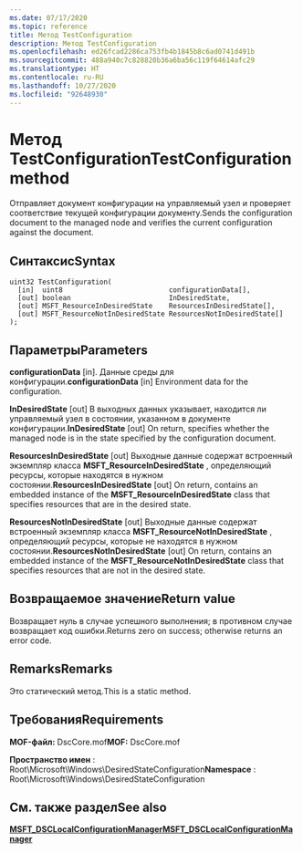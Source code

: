 ```yaml
---
ms.date: 07/17/2020
ms.topic: reference
title: Метод TestConfiguration
description: Метод TestConfiguration
ms.openlocfilehash: ed26fcad2286ca753fb4b1845b8c6ad0741d491b
ms.sourcegitcommit: 488a940c7c828820b36a6ba56c119f64614afc29
ms.translationtype: HT
ms.contentlocale: ru-RU
ms.lasthandoff: 10/27/2020
ms.locfileid: "92648930"
---
```

# <a name="testconfiguration-method"></a><span data-ttu-id="3c6d2-103">Метод TestConfiguration</span><span class="sxs-lookup"><span data-stu-id="3c6d2-103">TestConfiguration method</span></span>

<span data-ttu-id="3c6d2-104">Отправляет документ конфигурации на управляемый узел и проверяет соответствие текущей конфигурации документу.</span><span class="sxs-lookup"><span data-stu-id="3c6d2-104">Sends the configuration document to the managed node and verifies the current configuration against the document.</span></span>

## <a name="syntax"></a><span data-ttu-id="3c6d2-105">Синтаксис</span><span class="sxs-lookup"><span data-stu-id="3c6d2-105">Syntax</span></span>

```mof
uint32 TestConfiguration(
  [in]  uint8                          configurationData[],
  [out] boolean                        InDesiredState,
  [out] MSFT_ResourceInDesiredState    ResourcesInDesiredState[],
  [out] MSFT_ResourceNotInDesiredState ResourcesNotInDesiredState[]
);
```

## <a name="parameters"></a><span data-ttu-id="3c6d2-106">Параметры</span><span class="sxs-lookup"><span data-stu-id="3c6d2-106">Parameters</span></span>

<span data-ttu-id="3c6d2-107">**configurationData** \[in\]. Данные среды для конфигурации.</span><span class="sxs-lookup"><span data-stu-id="3c6d2-107">**configurationData** \[in\] Environment data for the configuration.</span></span>

<span data-ttu-id="3c6d2-108">**InDesiredState** \[out\] В выходных данных указывает, находится ли управляемый узел в состоянии, указанном в документе конфигурации.</span><span class="sxs-lookup"><span data-stu-id="3c6d2-108">**InDesiredState** \[out\] On return, specifies whether the managed node is in the state specified by the configuration document.</span></span>

<span data-ttu-id="3c6d2-109">**ResourcesInDesiredState** \[out\] Выходные данные содержат встроенный экземпляр класса **MSFT_ResourceInDesiredState** , определяющий ресурсы, которые находятся в нужном состоянии.</span><span class="sxs-lookup"><span data-stu-id="3c6d2-109">**ResourcesInDesiredState** \[out\] On return, contains an embedded instance of the **MSFT_ResourceInDesiredState** class that specifies resources that are in the desired state.</span></span>

<span data-ttu-id="3c6d2-110">**ResourcesNotInDesiredState** \[out\] Выходные данные содержат встроенный экземпляр класса **MSFT_ResourceNotInDesiredState** , определяющий ресурсы, которые не находятся в нужном состоянии.</span><span class="sxs-lookup"><span data-stu-id="3c6d2-110">**ResourcesNotInDesiredState** \[out\] On return, contains an embedded instance of the **MSFT_ResourceNotInDesiredState** class that specifies resources that are not in the desired state.</span></span>

## <a name="return-value"></a><span data-ttu-id="3c6d2-111">Возвращаемое значение</span><span class="sxs-lookup"><span data-stu-id="3c6d2-111">Return value</span></span>

<span data-ttu-id="3c6d2-112">Возвращает нуль в случае успешного выполнения; в противном случае возвращает код ошибки.</span><span class="sxs-lookup"><span data-stu-id="3c6d2-112">Returns zero on success; otherwise returns an error code.</span></span>

## <a name="remarks"></a><span data-ttu-id="3c6d2-113">Remarks</span><span class="sxs-lookup"><span data-stu-id="3c6d2-113">Remarks</span></span>

<span data-ttu-id="3c6d2-114">Это статический метод.</span><span class="sxs-lookup"><span data-stu-id="3c6d2-114">This is a static method.</span></span>

## <a name="requirements"></a><span data-ttu-id="3c6d2-115">Требования</span><span class="sxs-lookup"><span data-stu-id="3c6d2-115">Requirements</span></span>

<span data-ttu-id="3c6d2-116">**MOF-файл:** DscCore.mof</span><span class="sxs-lookup"><span data-stu-id="3c6d2-116">**MOF:** DscCore.mof</span></span>

<span data-ttu-id="3c6d2-117">**Пространство имен** : Root\Microsoft\Windows\DesiredStateConfiguration</span><span class="sxs-lookup"><span data-stu-id="3c6d2-117">**Namespace** : Root\Microsoft\Windows\DesiredStateConfiguration</span></span>

## <a name="see-also"></a><span data-ttu-id="3c6d2-118">См. также раздел</span><span class="sxs-lookup"><span data-stu-id="3c6d2-118">See also</span></span>

[<span data-ttu-id="3c6d2-119">**MSFT_DSCLocalConfigurationManager**</span><span class="sxs-lookup"><span data-stu-id="3c6d2-119">**MSFT_DSCLocalConfigurationManager**</span></span>](msft-dsclocalconfigurationmanager.md)
